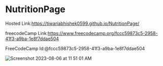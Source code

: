 # NutritionPage
Hosted Link:https://tiwariabhishek0599.github.io/NutritionPage/

freecodeCamp Link:https://www.freecodecamp.org/fccc59873c5-2958-41f3-a9ba-1e8f7ddae504

FreeCodeCamp Id:@fccc59873c5-2958-41f3-a9ba-1e8f7ddae504

![Screenshot 2023-08-06 at 11 51 01 AM](https://github.com/tiwariabhishek0599/NutritionPage/assets/118967913/38b54f23-d106-4cd6-9a48-76b7f03f69e8)


